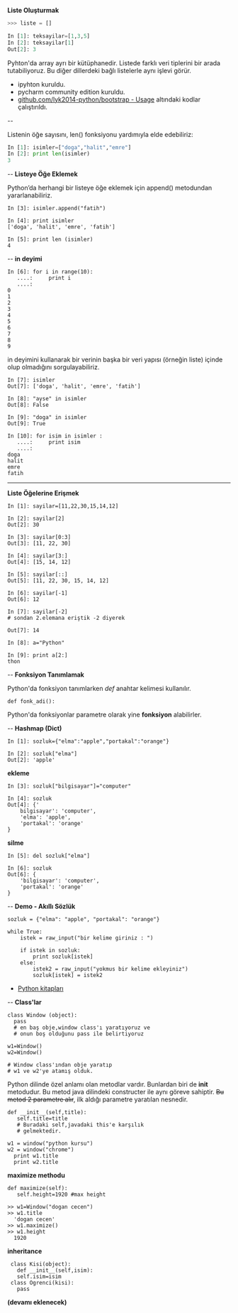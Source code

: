 **Liste Oluşturmak**

```python
>>> liste = []

In [1]: teksayilar=[1,3,5]
In [2]: teksayilar[1]
Out[2]: 3
```

Pyhton'da array ayrı bir kütüphanedir. Listede farklı veri tiplerini bir arada tutabiliyoruz. Bu diğer dillerdeki bağlı listelerle aynı işlevi görür.


* ipyhton kuruldu.
* pycharm community edition kuruldu.
* <a href="github.com/lyk2014-python/bootstrap">github.com/lyk2014-python/bootstrap - Usage<a> altındaki kodlar çalıştırıldı.

--

Listenin öğe sayısını,  len() fonksiyonu yardımıyla elde edebiliriz:

```python
In [1]: isimler=["doga","halit","emre"]
In [2]: print len(isimler)
3
```

--
**Listeye Öğe Eklemek**

Python’da herhangi bir listeye öğe eklemek için append() metodundan yararlanabiliriz.

```
In [3]: isimler.append("fatih")

In [4]: print isimler
['doga', 'halit', 'emre', 'fatih']

In [5]: print len (isimler)
4
```

--
**in deyimi**

```
In [6]: for i in range(10):
   ....:     print i
   ....:     
0
1
2
3
4
5
6
7
8
9
```

in deyimini kullanarak bir verinin başka bir veri yapısı (örneğin liste) içinde olup olmadığını sorgulayabiliriz.

```
In [7]: isimler
Out[7]: ['doga', 'halit', 'emre', 'fatih']

In [8]: "ayse" in isimler
Out[8]: False

In [9]: "doga" in isimler
Out[9]: True

In [10]: for isim in isimler :
   ....:     print isim
   ....:     
doga
halit
emre
fatih
```
---
**Liste Öğelerine Erişmek**

```
In [1]: sayilar=[11,22,30,15,14,12]

In [2]: sayilar[2]
Out[2]: 30

In [3]: sayilar[0:3]
Out[3]: [11, 22, 30]

In [4]: sayilar[3:]
Out[4]: [15, 14, 12]

In [5]: sayilar[::]
Out[5]: [11, 22, 30, 15, 14, 12]

In [6]: sayilar[-1]
Out[6]: 12

In [7]: sayilar[-2] 
# sondan 2.elemana eriştik -2 diyerek

Out[7]: 14

In [8]: a="Python"

In [9]: print a[2:]
thon
```

--
**Fonksiyon Tanımlamak**

Python'da fonksiyon tanımlarken *def* anahtar kelimesi kullanılır.

```
def fonk_adi():
```

Python'da fonksiyonlar parametre olarak yine **fonksiyon** alabilirler.

--
**Hashmap (Dict)**

```
In [1]: sozluk={"elma":"apple","portakal":"orange"}

In [2]: sozluk["elma"]
Out[2]: 'apple'
```

**ekleme**

```
In [3]: sozluk["bilgisayar"]="computer"

In [4]: sozluk
Out[4]: {'
	bilgisayar': 'computer',
	'elma': 'apple',
	'portakal': 'orange'
}
```

**silme**

```
In [5]: del sozluk["elma"]

In [6]: sozluk
Out[6]: {
	'bilgisayar': 'computer',
	'portakal': 'orange'
}
```

--
**Demo - Akıllı Sözlük**

```
sozluk = {"elma": "apple", "portakal": "orange"}

while True:
    istek = raw_input("bir kelime giriniz : ")

    if istek in sozluk:
        print sozluk[istek]
    else:
        istek2 = raw_input("yokmus bir kelime ekleyiniz")
        sozluk[istek] = istek2
```

* <a href="https://github.com/lyk2014-python/pykitap">Python kitapları</a>


--
**Class'lar**

```
class Window (object):
  pass
  # en baş obje,window class'ı yaratıyoruz ve
  # onun boş olduğunu pass ile belirtiyoruz

w1=Window()
w2=Window()

# Window class'ından obje yaratıp 
# w1 ve w2'ye atamış olduk.
```

Python dilinde özel anlamı olan metodlar vardır. Bunlardan biri de **__init__** metodudur. Bu metod java dilindeki constructer ile aynı göreve sahiptir.
<del>Bu metod 2 parametre alır</del>, ilk aldığı parametre yaratılan nesnedir.

```
def __init__(self,title):
   self.title=title
   # Buradaki self,javadaki this'e karşılık
   # gelmektedir.

w1 = window("python kursu")
w2 = window("chrome")
  print w1.title
  print w2.title
```
**maximize methodu**

```
def maximize(self):
   self.height=1920 #max height
```
```
>> w1=Window("dogan cecen")
>> w1.title
  'dogan cecen'
>> w1.maximize()
>> w1.height
  1920
```
**inheritance**

```
 class Kisi(object):
   def __init__(self,isim):
   self.isim=isim
 class Ogrenci(kisi):
   pass
```

**(devamı eklenecek)**
